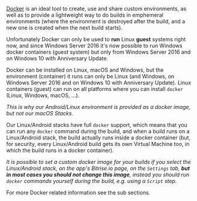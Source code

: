 [Docker](https://www.docker.com/) is an ideal tool to create, use and share custom environments,
as well as to provide a lightweight way to do builds in emphemeral environments (where
the environment is destroyed after the build, and a new one is created when the next build starts).

Unfortunately Docker can only be used to __run__ Linux __guest__ systems right now,
and since Windows Server 2016 it's now possible to run Windows docker containers (guest system)
but only from Windows Server 2016 and on Windows 10 with Anniversary Update.

Docker can be installed on Linux, macOS and Windows, but the environment (container)
it runs can only be Linux (and Windows, on Windows Server 2016 and on Windows 10 with Anniversary Update).
Linux containers (guest) can run on all platforms where you can install `docker` (Linux, Windows, macOS, ...).

_This is why our Android/Linux environment is provided as a docker image, but not our macOS Stacks._

Our Linux/Android stacks have full `docker` support, which means that you can run
any `docker` command during the build, and when a build runs on a Linux/Android
stack, the build actually runs inside a docker container (but, for security,
every Linux/Android build gets its own Virtual Machine too, in which the build
runs in a docker container).

_It is possible to set a custom docker image for your builds if you select the Linux/Android
stack, on the app's Bitrise.io page, on the `Settings` tab,
__but in most cases you should not change this image__,
instead you should run `docker` commands yourself during the build, e.g. using a `Script` step._

For more Docker related information see the sub sections.
